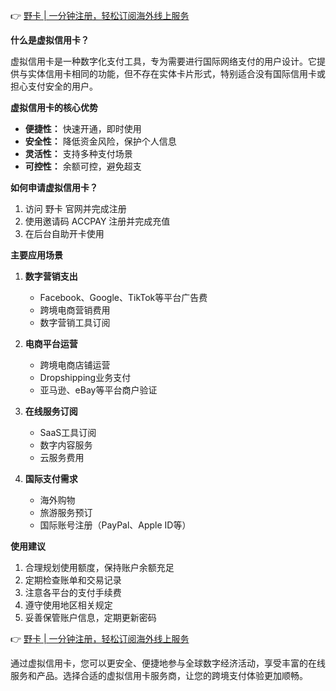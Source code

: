 👉 [野卡 | 一分钟注册，轻松订阅海外线上服务](https://bit.ly/bewildcard)

**什么是虚拟信用卡？**

虚拟信用卡是一种数字化支付工具，专为需要进行国际网络支付的用户设计。它提供与实体信用卡相同的功能，但不存在实体卡片形式，特别适合没有国际信用卡或担心支付安全的用户。

**虚拟信用卡的核心优势**

- **便捷性：** 快速开通，即时使用
- **安全性：** 降低资金风险，保护个人信息
- **灵活性：** 支持多种支付场景
- **可控性：** 余额可控，避免超支

**如何申请虚拟信用卡？**

1. 访问 野卡 官网并完成注册
2. 使用邀请码 ACCPAY 注册并完成充值
3. 在后台自助开卡使用

**主要应用场景**

1. **数字营销支出**
   - Facebook、Google、TikTok等平台广告费
   - 跨境电商营销费用
   - 数字营销工具订阅

2. **电商平台运营**
   - 跨境电商店铺运营
   - Dropshipping业务支付
   - 亚马逊、eBay等平台商户验证

3. **在线服务订阅**
   - SaaS工具订阅
   - 数字内容服务
   - 云服务费用

4. **国际支付需求**
   - 海外购物
   - 旅游服务预订
   - 国际账号注册（PayPal、Apple ID等）

**使用建议**

1. 合理规划使用额度，保持账户余额充足
2. 定期检查账单和交易记录
3. 注意各平台的支付手续费
4. 遵守使用地区相关规定
5. 妥善保管账户信息，定期更新密码

👉 [野卡 | 一分钟注册，轻松订阅海外线上服务](https://bit.ly/bewildcard)

通过虚拟信用卡，您可以更安全、便捷地参与全球数字经济活动，享受丰富的在线服务和产品。选择合适的虚拟信用卡服务商，让您的跨境支付体验更加顺畅。